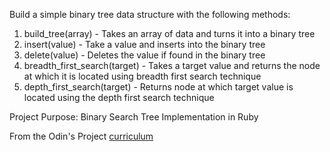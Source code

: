 Build a simple binary tree data structure with the following methods:

1. build_tree(array) - Takes an array of data and turns it into a binary tree
2. insert(value) - Take a value and inserts into the binary tree
3. delete(value) - Deletes the value if found in  the binary tree
4. breadth_first_search(target) - Takes a target value and returns the node at which it is located using breadth first search technique
5. depth_first_search(target) - Returns node at which target value is located using the depth first search technique

Project Purpose: Binary Search Tree Implementation in Ruby

From the Odin's Project [curriculum](https://www.theodinproject.com/courses/ruby-programming/lessons/data-structures-and-algorithms?ref=lnav)